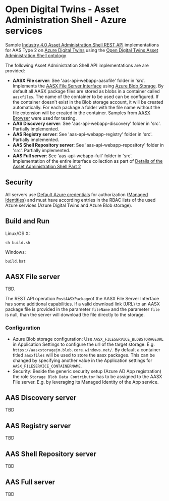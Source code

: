 # Open Digital Twins - Asset Administration Shell - Azure services

Sample [Industry 4.0 Asset Administration Shell REST API](https://www.plattform-i40.de/IP/Redaktion/EN/Downloads/Publikation/Details_of_the_Asset_Administration_Shell_Part2_V1.html) implementations for AAS Type 2 on [Azure Digital Twins](https://azure.microsoft.com/en-us/services/digital-twins/) using the [Open Digital Twins Asset Administration Shell ontology](https://github.com/JMayrbaeurl/opendigitaltwins-assetadminstrationshell)

The following Asset Administration Shell API implementations are are provided:

- **AASX File server**: See 'aas-api-webapp-aasxfile' folder in 'src'. Implements the 
[AASX File Server Interface](https://app.swaggerhub.com/apis/Plattform_i40/AssetAdministrationShell-REST-API/Final-Draft#/AASX%20File%20Server%20Interface/GetAllAASXPackageIds) 
using [Azure Blob Storage](https://azure.microsoft.com/en-us/services/storage/blobs/). By default all AASX package files are stored as blobs 
in a container called `aasxfiles`. The name of the container to be used can be configured. If the container doesn't exist in the Blob storage account, 
it will be created automatically. For each package a folder with the file name without the file extension will be created in the container. 
Samples from [AASX Browser](https://admin-shell-io.com/5001/) were used for testing.
- **AAS Discovery server**: See 'aas-api-webapp-discovery' folder in 'src'. Partially implemented.
- **AAS Registry server**: See 'aas-api-webapp-registry' folder in 'src'. Partially implemented.
- **AAS Shell Repository server**: See 'aas-api-webapp-repository' folder in 'src'. Partially implemented.
- **AAS Full server**: See 'aas-api-webapp-full' folder in 'src'. Implementation of the entire interface collection as part of 
[Details of the Asset Administration Shell Part 2](https://www.plattform-i40.de/IP/Redaktion/EN/Downloads/Publikation/Details_of_the_Asset_Administration_Shell_Part2_V1.pdf)

## Security
All servers use [Default Azure credentials](https://docs.microsoft.com/en-us/dotnet/api/overview/azure/identity-readme) 
for authorization ([Managed Identities](https://docs.microsoft.com/en-us/azure/active-directory/managed-identities-azure-resources/overview)) 
and must have according entries in the RBAC lists of the used Azure services (Azure Digital Twins and Azure Blob storage).

## Build and Run

Linux/OS X:

```
sh build.sh
```

Windows:

```
build.bat
```

## AASX File server
TBD.

The REST API operation `PostAASXPackage`of the AASX File Server Interface has some additional capabilities. 
If a valid download link (URL) to an AASX package file is provided in the parameter `fileName` and the parameter `file` is null, than the 
server will download the file directly to the storage. 

### Configuration
- Azure Blob storage configuration: Use `AASX_FILESERVICE_BLOBSTORAGEURL` in Application Settings to configure the url of the target
storage. E.g. `https://aasxstoragejm.blob.core.windows.net/`. By default a container titled `aasxfiles` will be used to store the aasx
packages. This can be changed by specifying another value in the Application settings for `AASX_FILESERVICE_CONTAINERNAME`. 
- Security: Beside the generic security setup (Azure AD App registration) the role `Storage Blob Data Contributor` has to be assigned 
to the AASX File server. E.g. by leveraging its Managed Identity of the App service.

## AAS Discovery server
TBD

## AAS Registry server
TBD

## AAS Shell Repository server
TBD

## AAS Full server
TBD
